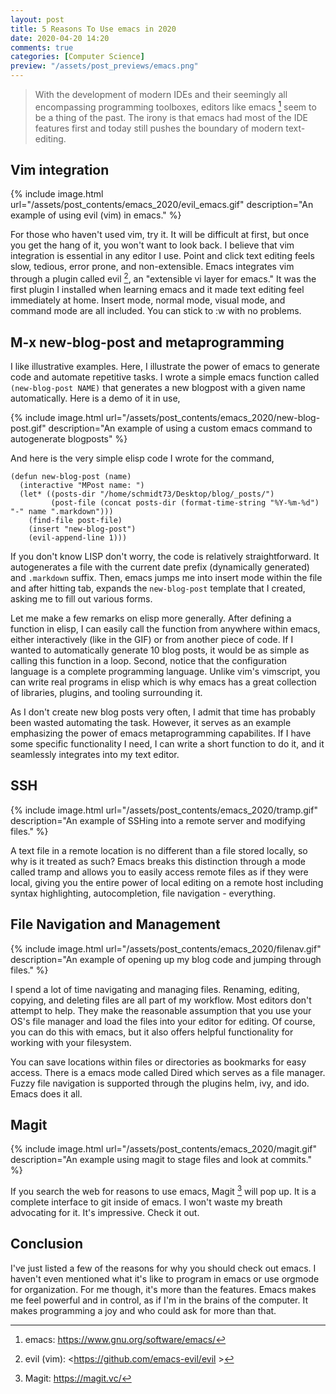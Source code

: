 ```yaml
---
layout: post
title: 5 Reasons To Use emacs in 2020
date: 2020-04-20 14:20
comments: true
categories: [Computer Science]
preview: "/assets/post_previews/emacs.png"
---
```

> With the development of modern IDEs and their seemingly all
> encompassing programming toolboxes, editors like emacs [^1] seem to be a
> thing of the past. The irony is that emacs had most of the IDE features 
> first and today still pushes the boundary of modern text-editing. 

## Vim integration

{% include image.html 
   url="/assets/post_contents/emacs_2020/evil_emacs.gif" 
   description="An example of using evil (vim) in emacs." %}

For those who haven't used vim, try it. It will be difficult at first,
but once you get the hang of it, you won't want to look back. I
believe that vim integration is essential in any editor I use. Point
and click text editing feels slow, tedious, error prone, and
non-extensible. Emacs integrates vim through a plugin called evil [^2], an
"extensible vi layer for emacs." It was the first plugin I installed
when learning emacs and it made text editing feel immediately at
home. Insert mode, normal mode, visual mode, and command mode are all
included. You can stick to :w with no problems.

## M-x new-blog-post and metaprogramming

I like illustrative examples. Here, I illustrate the power of emacs to
generate code and automate repetitive tasks. I wrote a simple emacs
function called `(new-blog-post NAME)` that generates a new blogpost
with a given name automatically.  Here is a demo of it in use,

{% include image.html
   url="/assets/post_contents/emacs_2020/new-blog-post.gif" 
   description="An example of using a custom emacs command to
   autogenerate blogposts" %}

And here is the very simple elisp code I wrote for the command,

```elisp
(defun new-blog-post (name)
  (interactive "MPost name: ")
  (let* ((posts-dir "/home/schmidt73/Desktop/blog/_posts/")
         (post-file (concat posts-dir (format-time-string "%Y-%m-%d") "-" name ".markdown")))
    (find-file post-file)
    (insert "new-blog-post")
    (evil-append-line 1)))
```

If you don't know LISP don't worry, the code is relatively
straightforward. It autogenerates a file with the current date prefix
(dynamically generated) and `.markdown` suffix. Then, emacs jumps me
into insert mode within the file and after hitting tab, expands the
`new-blog-post` template that I created, asking me to fill out various
forms.

Let me make a few remarks on elisp more generally. After defining a
function in elisp, I can easily call the function from anywhere within
emacs, either interactively (like in the GIF) or from another piece of
code. If I wanted to automatically generate 10 blog posts, it would be
as simple as calling this function in a loop. Second, notice that the
configuration language is a complete programming language. Unlike
vim's vimscript, you can write real programs in elisp which is why
emacs has a great collection of libraries, plugins, and tooling
surrounding it.

As I don't create new blog posts very often, I admit that time has
probably been wasted automating the task. However, it serves as an example
emphasizing the power of emacs metaprogramming capabilites. If I have
some specific functionality I need, I can write a short function to do
it, and it seamlessly integrates into my text editor. 

## SSH 

{% include image.html
   url="/assets/post_contents/emacs_2020/tramp.gif" 
   description="An example of SSHing into a remote server and
   modifying files." %}

A text file in a remote location is no different than a file stored
locally, so why is it treated as such? Emacs breaks this distinction
through a mode called tramp and allows you to easily access remote
files as if they were local, giving you the entire power of local
editing on a remote host including syntax highlighting,
autocompletion, file navigation - everything.

## File Navigation and Management

{% include image.html
   url="/assets/post_contents/emacs_2020/filenav.gif" 
   description="An example of opening up my blog code and jumping through files." %}

I spend a lot of time navigating and managing files. Renaming,
editing, copying, and deleting files are all part of my workflow. Most
editors don't attempt to help. They make the reasonable assumption
that you use your OS's file manager and load the files into your
editor for editing. Of course, you can do this with emacs, but it also
offers helpful functionality for working with your filesystem.

You can save locations within files or directories as
bookmarks for easy access. There is a emacs mode called Dired which
serves as a file manager. Fuzzy file navigation is supported through
the plugins helm, ivy, and ido. Emacs does it all.

## Magit

{% include image.html 
    url="/assets/post_contents/emacs_2020/magit.gif"
   description="An example using magit to stage files and look at
   commits." %}

If you search the web for reasons to use emacs, Magit [^3] will pop
up. It is a complete interface to git inside of emacs. I won't waste
my breath advocating for it. It's impressive. Check it out.

## Conclusion

I've just listed a few of the reasons for why you should check out
emacs. I haven't even mentioned what it's like to program in emacs or
use orgmode for organization. For me though, it's more than the
features. Emacs makes me feel powerful and in control, as if I'm in
the brains of the computer. It makes programming a joy and who could
ask for more than that.

[^1]: emacs: <https://www.gnu.org/software/emacs/>
[^2]: evil (vim): <https://github.com/emacs-evil/evil >
[^3]: Magit: <https://magit.vc/>

